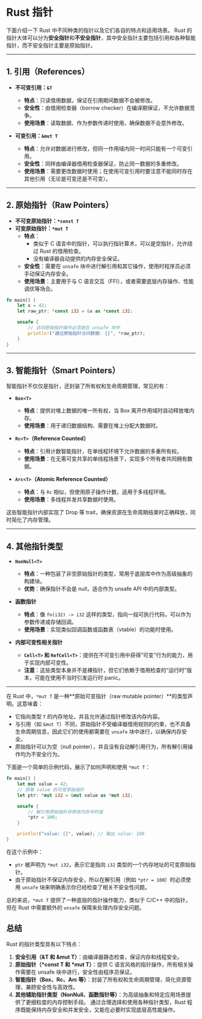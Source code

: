 # Rust 指针

下面介绍一下 Rust 中不同种类的指针以及它们各自的特点和适用场景。
Rust 的指针大体可以分为**安全指针**和**不安全指针**，其中安全指针主要包括引用和各种智能指针，而不安全指针主要是原始指针。

---

## 1. 引用（References）

- **不可变引用：`&T`**  
  - **特点**：只读借用数据，保证在引用期间数据不会被修改。  
  - **安全性**：由借用检查器（borrow checker）在编译期保证，不允许数据竞争。  
  - **使用场景**：读取数据、作为参数传递时使用，确保数据不会意外修改。

- **可变引用：`&mut T`**  
  - **特点**：允许对数据进行修改，但同一作用域内同一时间只能有一个可变引用。  
  - **安全性**：同样由编译器借用检查器保证，防止同一数据的多重修改。  
  - **使用场景**：需要更改数据时使用；在使用可变引用时要注意不能同时存在其他引用（无论是可变还是不可变）。

---

## 2. 原始指针（Raw Pointers）

- **不可变原始指针：`*const T`**  
- **可变原始指针：`*mut T`**  
  - **特点**：
    - 类似于 C 语言中的指针，可以执行指针算术，可以是空指针，允许绕过 Rust 的借用检查。  
    - 没有编译器自动提供的内存安全保证。
  - **安全性**：需要在 `unsafe` 块中进行解引用和其它操作，使用时程序员必须手动保证内存安全。  
  - **使用场景**：主要用于与 C 语言交互（FFI），或者需要底层内存操作、性能调优等场合。

```rust:src/main.rs
fn main() {
    let x = 42;
    let raw_ptr: *const i32 = &x as *const i32;

    unsafe {
        // 访问原始指针操作必须放在 unsafe 块中
        println!("通过原始指针访问数据: {}", *raw_ptr);
    }
}
```

---

## 3. 智能指针（Smart Pointers）

智能指针不仅仅是指针，还封装了所有权和生命周期管理，常见的有：

- **`Box<T>`**
  - **特点**：提供对堆上数据的唯一所有权，当 Box 离开作用域时自动释放堆内存。  
  - **使用场景**：用于递归数据结构、需要在堆上分配大数据时。

- **`Rc<T>`（Reference Counted）**
  - **特点**：引用计数智能指针，在单线程环境下允许数据的多重所有权。  
  - **使用场景**：在无需可变共享的单线程场景下，实现多个所有者共同拥有数据。

- **`Arc<T>`（Atomic Reference Counted）**
  - **特点**：与 `Rc` 相似，但使用原子操作计数，适用于多线程环境。  
  - **使用场景**：多线程并发共享数据时使用。

这些智能指针内部实现了 Drop 等 trait，确保资源在生命周期结束时正确释放，同时简化了内存管理。

---

## 4. 其他指针类型

- **`NonNull<T>`**
  - **特点**：一种包装了非空原始指针的类型，常用于底层库中作为高级抽象的构建块。  
  - **优势**：确保指针不会是 null，适合作为 unsafe API 中的内部类型。

- **函数指针**
  - **特点**：像 `fn(i32) -> i32` 这样的类型，指向一段可执行代码，可以作为参数传递或存储回调。  
  - **使用场景**：实现类似回调函数或函数表（vtable）的功能时使用。

- **内部可变性相关指针**  
  - **`Cell<T>` 和 `RefCell<T>`**：提供在不可变引用中获得“可变”行为的能力，用于实现内部可变性。  
  - **注意**：这些类型本身并不是裸指针，但它们依赖于借用检查的“运行时”版本，可能在使用不当时引发运行时 panic。

---

在 Rust 中，`*mut T` 是一种**原始可变指针（raw mutable pointer）**的类型声明。这意味着：

- 它指向类型 `T` 的内存地址，并且允许通过指针修改该内存内容。
- 与引用（如 `&mut T`）不同，原始指针不受编译器借用规则的约束，也不具备生命周期信息，因此它们的使用都需要在 `unsafe` 块中进行，以确保内存安全。
- 原始指针可以为空（null pointer），并且没有自动解引用行为，所有解引用操作均为不安全行为。

下面是一个简单的示例代码，展示了如何声明和使用 `*mut T`：

```rust:src/main.rs
fn main() {
    let mut value = 42;
    // 获取 value 的可变原始指针
    let ptr: *mut i32 = &mut value as *mut i32;

    unsafe {
        // 解引用原始指针并修改内存中的值
        *ptr = 100;
    }

    println!("value: {}", value); // 输出 value: 100
}
```

在这个示例中：

- `ptr` 被声明为 `*mut i32`，表示它是指向 `i32` 类型的一个内存地址的可变原始指针。
- 由于原始指针不保证内存安全，所以在解引用（例如 `*ptr = 100`）时必须使用 `unsafe` 块来明确表示你已经检查了相关不安全性问题。

总的来说，`*mut T` 提供了一种底层的指针操作能力，类似于 C/C++ 中的指针，但在 Rust 中需要额外的 `unsafe` 保障来处理内存安全问题。

## **总结**

Rust 的指针类型具有以下特点：

1. **安全引用（&T 和 &mut T）**：由编译器静态检查，保证内存和线程安全。
2. **原始指针（*const T 和 *mut T）**：提供 C 语言风格的指针操作，所有相关操作需要在 unsafe 块中进行，安全性由程序员保证。
3. **智能指针（Box、Rc、Arc 等）**：封装了所有权和生命周期管理，简化资源管理，兼顾安全性与高效性。
4. **其他辅助指针类型（NonNull、函数指针等）**：为高级抽象和特定应用场景提供了更细粒度的内存控制手段。
通过合理选择和使用各种指针类型，Rust 程序既能保持内存安全和并发安全，又能在必要时实现底层高性能操作。
